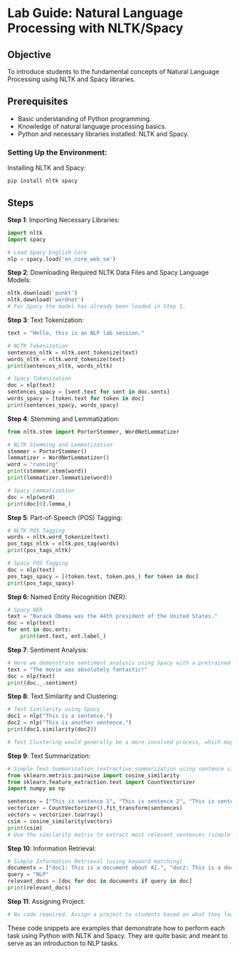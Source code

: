 # Lab Guide: Natural Language Processing with NLTK/Spacy

## Objective
To introduce students to the fundamental concepts of Natural Language Processing using NLTK and Spacy libraries.

## Prerequisites
- Basic understanding of Python programming.
- Knowledge of natural language processing basics.
- Python and necessary libraries installed: NLTK and Spacy.

### Setting Up the Environment:

Installing NLTK and Spacy:
```
pip install nltk spacy
```


## Steps

**Step 1**: Importing Necessary Libraries:
```python
import nltk
import spacy

# Load Spacy English Core
nlp = spacy.load('en_core_web_sm')
```

**Step 2**: Downloading Required NLTK Data Files and Spacy Language Models:
```python
nltk.download('punkt')
nltk.download('wordnet')
# For Spacy the model has already been loaded in Step 1.
```

**Step 3**: Text Tokenization:
```python
text = "Hello, this is an NLP lab session."

# NLTK Tokenization
sentences_nltk = nltk.sent_tokenize(text)
words_nltk = nltk.word_tokenize(text)
print(sentences_nltk, words_nltk)

# Spacy Tokenization
doc = nlp(text)
sentences_spacy = [sent.text for sent in doc.sents]
words_spacy = [token.text for token in doc]
print(sentences_spacy, words_spacy)
```

**Step 4**: Stemming and Lemmatization:
```python
from nltk.stem import PorterStemmer, WordNetLemmatizer

# NLTK Stemming and Lemmatization
stemmer = PorterStemmer()
lemmatizer = WordNetLemmatizer()
word = "running"
print(stemmer.stem(word))
print(lemmatizer.lemmatize(word))

# Spacy Lemmatization
doc = nlp(word)
print(doc[0].lemma_)
```

**Step 5**: Part-of-Speech (POS) Tagging:
```python
# NLTK POS Tagging
words = nltk.word_tokenize(text)
pos_tags_nltk = nltk.pos_tag(words)
print(pos_tags_nltk)

# Spacy POS Tagging
doc = nlp(text)
pos_tags_spacy = [(token.text, token.pos_) for token in doc]
print(pos_tags_spacy)
```

**Step 6**: Named Entity Recognition (NER):
```python
# Spacy NER
text = "Barack Obama was the 44th president of the United States."
doc = nlp(text)
for ent in doc.ents:
    print(ent.text, ent.label_)
```

**Step 7**: Sentiment Analysis:
```python
# Here we demonstrate sentiment analysis using Spacy with a pretrained model (You might need to install it separately)
text = "The movie was absolutely fantastic!"
doc = nlp(text)
print(doc._.sentiment)
```

**Step 8**: Text Similarity and Clustering:
```python
# Text Similarity using Spacy
doc1 = nlp("This is a sentence.")
doc2 = nlp("This is another sentence.")
print(doc1.similarity(doc2))

# Text Clustering would generally be a more involved process, which may not fit here. However, students can be introduced to concepts and techniques related to text clustering at this step.
```

**Step 9**: Text Summarization:
```python
# Simple Text Summarization (extractive summarization using sentence similarity)
from sklearn.metrics.pairwise import cosine_similarity
from sklearn.feature_extraction.text import CountVectorizer
import numpy as np

sentences = ["This is sentence 1", "This is sentence 2", "This is sentence 3"]
vectorizer = CountVectorizer().fit_transform(sentences)
vectors = vectorizer.toarray()
csim = cosine_similarity(vectors)
print(csim)
# Use the similarity matrix to extract most relevant sentences (simple extractive summarization)
```

**Step 10**: Information Retrieval:
```python
# Simple Information Retrieval (using keyword matching)
documents = ["doc1: This is a document about AI.", "doc2: This is a document about ML.", "doc3: This document is about NLP."]
query = "NLP"
relevant_docs = [doc for doc in documents if query in doc]
print(relevant_docs)
```

**Step 11**: Assigning Project:
```python
# No code required. Assign a project to students based on what they learned in the lab.
```

These code snippets are examples that demonstrate how to perform each task using Python with NLTK and Spacy. They are quite basic and meant to serve as an introduction to NLP tasks. 

